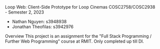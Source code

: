 Loop Web: Client-Side Prototype for Loop Cinemas
COSC2758/COSC2938 - Semester 2, 2023
- Nathan Nguyen: s3948938
- Jonathan Theofilas: s3942976

Overview
This project is an assignment for the "Full Stack Programming / Further Web Programming" course at RMIT. Only completed up till DI.
